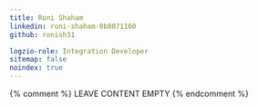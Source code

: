 ```yaml
---
title: Roni Shaham
linkedin: roni-shaham-0b8071160
github: ronish31

logzio-role: Integration Developer
sitemap: false
noindex: true
---
```


{% comment %} LEAVE CONTENT EMPTY {% endcomment %}